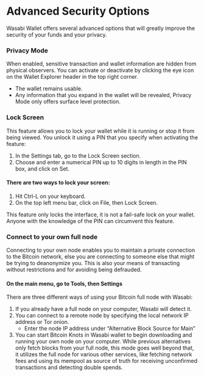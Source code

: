 # Advanced Security Options

Wasabi Wallet offers several advanced options that will greatly improve the security of your funds and your privacy.

### Privacy Mode

When enabled, sensitive transaction and wallet information are hidden from physical observers. You can activate or deactivate by clicking the eye icon on the Wallet Explorer header in the top right corner.&#x20;

* The wallet remains usable.
* Any information that you expand in the wallet will be revealed, Privacy Mode only offers surface level protection.

### Lock Screen

This feature allows you to lock your wallet while it is running or stop it from being viewed. You unlock it using a PIN that you specify when activating the feature:

1. In the Settings tab, go to the Lock Screen section.&#x20;
2. Choose and enter a numerical PIN up to 10 digits in length in the PIN box, and click on Set.

#### **There are two ways to lock your screen:**

1. Hit Ctrl-L on your keyboard.&#x20;
2. On the top left menu bar, click on File, then Lock Screen.

This feature only locks the interface, it is not a fail-safe lock on your wallet. Anyone with the knowledge of the PIN can circumvent this feature.

### Connect to your own full node&#x20;

Connecting to your own node enables you to maintain a private connection to the Bitcoin network, else you are connecting to someone else that might be trying to deanonymize you. This is also your means of transacting without restrictions and for avoiding being defrauded.

#### **On the main menu, go to Tools, then Settings**

There are three different ways of using your Bitcoin full node with Wasabi:&#x20;

1. If you already have a full node on your computer, Wasabi will detect it.
2. You can connect to a remote node by specifying the local network IP address or Tor onion.&#x20;
   * Enter the node IP address under “Alternative Block Source for Main”
3. You can start Bitcoin Knots in Wasabi wallet to begin downloading and running your own node on your computer. While previous alternatives only fetch blocks from your full node, this mode goes well beyond that, it utilizes the full node for various other services, like fetching network fees and using its mempool as source of truth for receiving unconfirmed transactions and detecting double spends.
